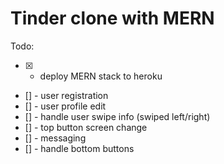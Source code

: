 # Tinder clone with MERN

Todo:
- [x] - deploy MERN stack to heroku
- [] - user registration
- [] - user profile edit
- [] - handle user swipe info (swiped left/right)
- [] - top button screen change
- [] - messaging
- [] - handle bottom buttons